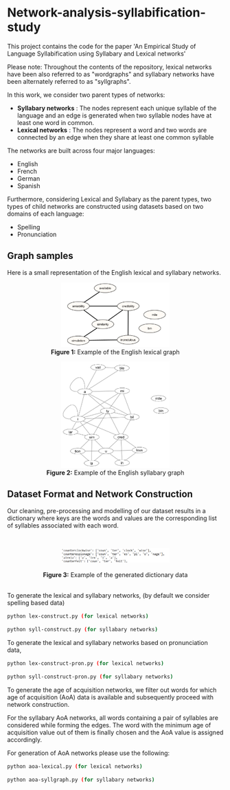 # Network-analysis-syllabification-study
This project contains the code for the paper 'An Empirical Study of Language Syllabification using Syllabary and
Lexical networks'

Please note: Throughout the contents of the repository, lexical networks have been also referred to as "wordgraphs" and syllabary networks have been alternately referred to as "syllgraphs".

In this work, we consider two parent types of networks:
- **Syllabary networks** : The nodes represent each unique syllable of the language and an edge is generated when two syllable nodes have at least one word in common.
- **Lexical networks** : The nodes represent a word and two words are connected by an edge when they share at least one common syllable

The networks are built across four major languages:
- English
- French
- German
- Spanish

Furthermore, considering Lexical and Syllabary as the parent types, two types of child networks are constructed using datasets based on two domains of each language:

- Spelling
- Pronunciation

## Graph samples
Here is a small representation of the English lexical and syllabary networks. 


<p align="center">
  <img src="Graph%20images/Graph-example/wordgraph-eg.PNG" alt="lexgraph" style="width:50%;">
  <br>
  <b>Figure 1:</b> Example of the English lexical graph
</p>

<p align="center">
  <img src="Graph%20images/Graph-example/syllgraph-eg.PNG" alt="syllgraph" style="width:50%;">
  <br>
  <b>Figure 2:</b> Example of the English syllabary graph
</p>

<!--
## Network Analysis

A detailed network analysis consisting of all major network topology features are calculated and evaluated to study elementary characteristics that define the main types of networks like random networks, small world networks and scale free networks. 

A mathematical evaluation of degree distribution of networks to observe best fit is conducted.
-->
## Dataset Format and Network Construction

Our cleaning, pre-processing and modelling of our dataset results in a dictionary where keys are the words and values are the corresponding list of syllables associated with each word.

<br>
<p align="center">
  <img src="Graph%20images/Data/dict.png" alt="dict" style="width:50%;">
  <br>
  <br>
  <b>Figure 3:</b> Example of the generated dictionary data
</p>
<br>
To generate the lexical and syllabary networks, (by default we consider spelling based data)

```bash
python lex-construct.py (for lexical networks)
```
```bash
python syll-construct.py (for syllabary networks)
```
To generate the lexical and syllabary networks based on pronunciation data,

```bash
python lex-construct-pron.py (for lexical networks)
```
```bash
python syll-construct-pron.py (for syllabary networks)
```

To generate the age of acquisition networks, we filter out words for which age of acquisition (AoA) data is available and subsequently proceed with network construction. 

For the syllabary AoA networks, all words containing a pair of syllables are considered while forming the edges. The word with the minimum age of acquisition value out of them is finally chosen and the AoA value is assigned accordingly.

For generation of AoA networks please use the following:

```bash
python aoa-lexical.py (for lexical networks)
```
```bash
python aoa-syllgraph.py (for syllabary networks)
```
